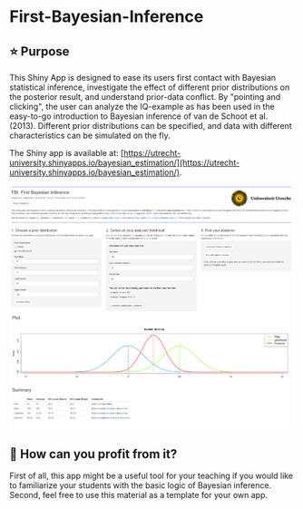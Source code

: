 # First-Bayesian-Inference
## :star: Purpose
This Shiny App is designed to ease its users first contact with Bayesian statistical inference, investigate the effect of different prior distributions on the posterior result, and understand prior-data conflict. By "pointing and clicking", the user can analyze the IQ-example as has been used in the easy-to-go introduction to Bayesian inference of van de Schoot et al. (2013). Different prior distributions can be specified, and data with different characteristics can be simulated on the fly. 

The Shiny app is available at: [https://utrecht-university.shinyapps.io/bayesian_estimation/](https://utrecht-university.shinyapps.io/bayesian_estimation/). 

<img src="fbi_overview.png" width="700">

## :gem: How can you profit from it?
First of all, this app might be a useful tool for your teaching if you would like to familiarize your students with the basic logic of Bayesian inference. Second, feel free to use this material as a template for your own app. 
